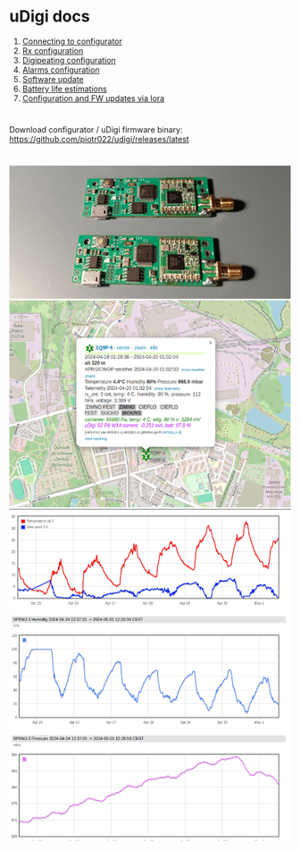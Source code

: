 # uDigi docs

1. [Connecting to configurator](./docs/udigi_configurator.md)
2. [Rx configuration](./docs/rx_configuration.md)
3. [Digipeating configuration](./docs/digi_configuration.md)
4. [Alarms configuration](./docs/alarms_settings.md)
5. [Software update](./docs/software_update.md)
6. [Battery life estimations](./docs/battery_life_estimations.md)
7. [Configuration and FW updates via lora](./docs/lnode_network.md)

#
Download configurator / uDigi firmware binary: https://github.com/piotr022/udigi/releases/latest
#

![udigi photo](./docs/resources/img/udigi_photo.png)
![udigi current](./docs/resources/img/udigi-current.png)
![Weather charts](./docs/resources/img/weather-chart.png)